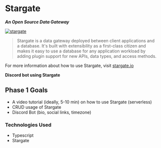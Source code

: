 # Stargate

***An Open Source Data Gateway***

[![stargate](http://img.youtube.com/vi/2ltVf2EscmM/0.jpg)](http://www.youtube.com/watch?v=2ltVf2EscmM "https://stargate.io/assets/images/explainer-cover.png")

> Stargate is a data gateway deployed between client applications and a database. It's built with extensibility as a first-class citizen and makes it easy to use a database for any application workload by adding plugin support for new APIs, data types, and access methods.

For more information about how to use Stargate, visit [stargate.io](https://stargate.io/)

**Discord bot using Stargate**

## Phase 1 Goals

- A video tutorial (ideally, 5-10 min) on how to use Stargate (serverless)
- CRUD usage of Stargate
- Discord Bot (bio, social links, timezone)

### Technologies Used 

- Typescript
- Stargate
